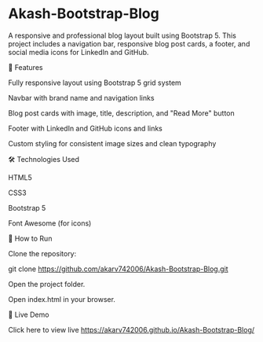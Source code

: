# Akash-Bootstrap-Blog
A responsive and professional blog layout built using Bootstrap 5.
This project includes a navigation bar, responsive blog post cards, a footer, and social media icons for LinkedIn and GitHub.

🚀 Features

Fully responsive layout using Bootstrap 5 grid system

Navbar with brand name and navigation links

Blog post cards with image, title, description, and "Read More" button

Footer with LinkedIn and GitHub icons and links

Custom styling for consistent image sizes and clean typography

🛠️ Technologies Used

HTML5

CSS3

Bootstrap 5

Font Awesome (for icons)



📂 How to Run

Clone the repository:

git clone https://github.com/akarv742006/Akash-Bootstrap-Blog.git


Open the project folder.

Open index.html in your browser.

🔗 Live Demo

Click here to view live https://akarv742006.github.io/Akash-Bootstrap-Blog/
